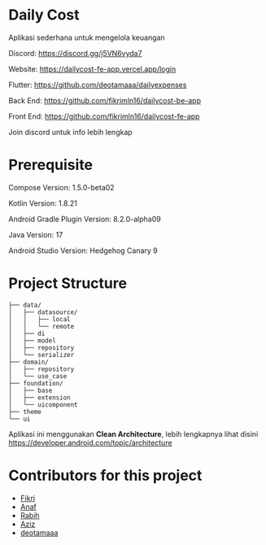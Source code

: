 # Daily Cost

Aplikasi sederhana untuk mengelola keuangan

Discord: https://discord.gg/j5VN6vyda7

Website: https://dailycost-fe-app.vercel.app/login

Flutter: https://github.com/deotamaaa/dailyexpenses

Back End: https://github.com/fikrimln16/dailycost-be-app

Front End: https://github.com/fikrimln16/dailycost-fe-app

Join discord untuk info lebih lengkap

# Prerequisite
Compose Version: 1.5.0-beta02

Kotlin Version: 1.8.21

Android Gradle Plugin Version: 8.2.0-alpha09

Java Version: 17

Android Studio Version: Hedgehog Canary 9

# Project Structure
```
├── data/
│   ├── datasource/
│   │   ├── local
│   │   └── remote
│   ├── di
│   ├── model
│   ├── repository
│   └── serializer
├── domain/
│   ├── repository
│   └── use_case
├── foundation/
│   ├── base
│   ├── extension
│   └── uicomponent
├── theme
└── ui
```

Aplikasi ini menggunakan **Clean Architecture**, lebih lengkapnya lihat disini https://developer.android.com/topic/architecture

# Contributors for this project
- [Fikri](https://twitter.com/maulanafikri455)
- [Anaf](https://twitter.com/anafthdev_)
- [Rabih](https://github.com/RobyCigar)
- [Aziz](https://twitter.com/ihsanazz)
- [deotamaaa](https://github.com/deotamaaa)
